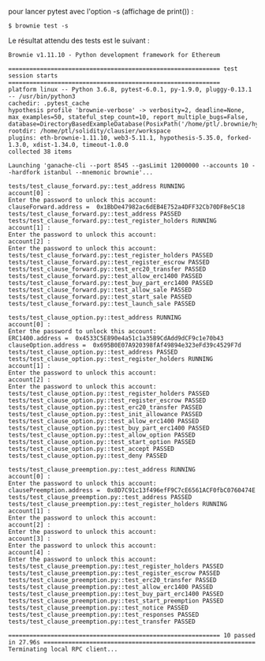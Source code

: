 pour lancer pytest avec l'option -s (affichage de print()) :

	$ brownie test -s

Le résultat attendu des tests est le suivant :

	Brownie v1.11.10 - Python development framework for Ethereum

	============================================================ test session starts ============================================================
	platform linux -- Python 3.6.8, pytest-6.0.1, py-1.9.0, pluggy-0.13.1 -- /usr/bin/python3
	cachedir: .pytest_cache
	hypothesis profile 'brownie-verbose' -> verbosity=2, deadline=None, max_examples=50, stateful_step_count=10, report_multiple_bugs=False, database=DirectoryBasedExampleDatabase(PosixPath('/home/ptl/.brownie/hypothesis'))
	rootdir: /home/ptl/solidity/clausier/workspace
	plugins: eth-brownie-1.11.10, web3-5.11.1, hypothesis-5.35.0, forked-1.3.0, xdist-1.34.0, timeout-1.0.0
	collected 38 items                                                                                                                          

	Launching 'ganache-cli --port 8545 --gasLimit 12000000 --accounts 10 --hardfork istanbul --mnemonic brownie'...

	tests/test_clause_forward.py::test_address RUNNING
	account[0] :
	Enter the password to unlock this account:
	clauseForward.address =  0x1BbDe47982ac6dEB4E752a4DFF32Cb70DF8e5C18
	tests/test_clause_forward.py::test_address PASSED
	tests/test_clause_forward.py::test_register_holders RUNNING
	account[1] :
	Enter the password to unlock this account:
	account[2] :
	Enter the password to unlock this account:
	tests/test_clause_forward.py::test_register_holders PASSED
	tests/test_clause_forward.py::test_register_escrow PASSED
	tests/test_clause_forward.py::test_erc20_transfer PASSED
	tests/test_clause_forward.py::test_allow_erc1400 PASSED
	tests/test_clause_forward.py::test_buy_part_erc1400 PASSED
	tests/test_clause_forward.py::test_allow_sale PASSED
	tests/test_clause_forward.py::test_start_sale PASSED
	tests/test_clause_forward.py::test_launch_sale PASSED

	tests/test_clause_option.py::test_address RUNNING
	account[0] :
	Enter the password to unlock this account:
	ERC1400.address =  0x4533C5E890e4a51c1a35B9CdAdd9dCF9c1e70b43
	clauseOption.address =  0x695B0E07A920398fAf49894e323eFd39c4529F7d
	tests/test_clause_option.py::test_address PASSED
	tests/test_clause_option.py::test_register_holders RUNNING
	account[1] :
	Enter the password to unlock this account:
	account[2] :
	Enter the password to unlock this account:
	tests/test_clause_option.py::test_register_holders PASSED
	tests/test_clause_option.py::test_register_escrow PASSED
	tests/test_clause_option.py::test_erc20_transfer PASSED
	tests/test_clause_option.py::test_init_allowance PASSED
	tests/test_clause_option.py::test_allow_erc1400 PASSED
	tests/test_clause_option.py::test_buy_part_erc1400 PASSED
	tests/test_clause_option.py::test_allow_option PASSED
	tests/test_clause_option.py::test_start_option PASSED
	tests/test_clause_option.py::test_accept PASSED
	tests/test_clause_option.py::test_deny PASSED

	tests/test_clause_preemption.py::test_address RUNNING
	account[0] :
	Enter the password to unlock this account:
	clausePreemption.address =  0x8D7C91c13f496efF9C7cE6561ACF0fbC0760474E
	tests/test_clause_preemption.py::test_address PASSED
	tests/test_clause_preemption.py::test_register_holders RUNNING
	account[1] :
	Enter the password to unlock this account:
	account[2] :
	Enter the password to unlock this account:
	account[3] :
	Enter the password to unlock this account:
	account[4] :
	Enter the password to unlock this account:
	tests/test_clause_preemption.py::test_register_holders PASSED
	tests/test_clause_preemption.py::test_register_escrow PASSED
	tests/test_clause_preemption.py::test_erc20_transfer PASSED
	tests/test_clause_preemption.py::test_allow_erc1400 PASSED
	tests/test_clause_preemption.py::test_buy_part_erc1400 PASSED
	tests/test_clause_preemption.py::test_start_preemption PASSED
	tests/test_clause_preemption.py::test_notice PASSED
	tests/test_clause_preemption.py::test_responses PASSED
	tests/test_clause_preemption.py::test_transfer PASSED

	============================================================ 10 passed in 27.96s ============================================================
	Terminating local RPC client...
